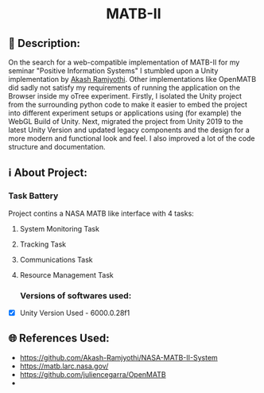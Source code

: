 <h1 align="center">MATB-II</h1>

## 📜 Description:
On the search for a web-compatible implementation of MATB-II for my seminar "Positive Information Systems" I stumbled upon a Unity implementation by [Akash Ramjyothi](https://github.com/Akash-Ramjyothi).
Other implementations like OpenMATB did sadly not satisfy my requirements of running the application on the Browser inside my oTree experiment.
Firstly, I isolated the Unity project from the surrounding python code to make it easier to embed the project into different experiment setups or applications using (for example) the WebGL Build of Unity.
Next, migrated the project from Unity 2019 to the latest Unity Version and updated legacy components and the design for a more modern and functional look and feel. I also improved a lot of the code structure and documentation.
   
## ℹ️ About Project:
### Task Battery
Project contins a NASA MATB like interface with 4 tasks:
1. System Monitoring Task
2. Tracking Task
3. Communications Task
4. Resource Management Task
   
   ### Versions of softwares used:
- [x] Unity Version Used - 6000.0.28f1
  

## 🌐 References Used:
- https://github.com/Akash-Ramjyothi/NASA-MATB-II-System
- https://matb.larc.nasa.gov/
- https://github.com/juliencegarra/OpenMATB
- 
